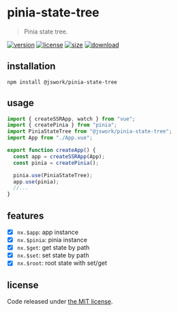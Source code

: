 # pinia-state-tree
> Pinia state tree.

[![version][version-image]][version-url]
[![license][license-image]][license-url]
[![size][size-image]][size-url]
[![download][download-image]][download-url]

## installation
```shell
npm install @jswork/pinia-state-tree
```

## usage
```js
import { createSSRApp, watch } from "vue";
import { createPinia } from "pinia";
import PiniaStateTree from "@jswork/pinia-state-tree";
import App from "./App.vue";

export function createApp() {
  const app = createSSRApp(App);
  const pinia = createPinia();

  pinia.use(PiniaStateTree);
  app.use(pinia);
  //...
}
```

## features
- [x] `nx.$app`: app instance
- [x] `nx.$pinia`: pinia instance 
- [x] `nx.$get`: get state by path
- [x] `nx.$set`: set state by path
- [x] `nx.$root`: root state with set/get

## license
Code released under [the MIT license](https://github.com/afeiship/pinia-state-tree/blob/master/LICENSE.txt).

[version-image]: https://img.shields.io/npm/v/@jswork/pinia-state-tree
[version-url]: https://npmjs.org/package/@jswork/pinia-state-tree

[license-image]: https://img.shields.io/npm/l/@jswork/pinia-state-tree
[license-url]: https://github.com/afeiship/pinia-state-tree/blob/master/LICENSE.txt

[size-image]: https://img.shields.io/bundlephobia/minzip/@jswork/pinia-state-tree
[size-url]: https://github.com/afeiship/pinia-state-tree/blob/master/dist/pinia-state-tree.min.js

[download-image]: https://img.shields.io/npm/dm/@jswork/pinia-state-tree
[download-url]: https://www.npmjs.com/package/@jswork/pinia-state-tree
